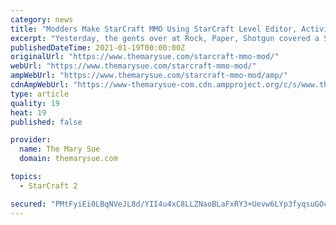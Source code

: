 ```yaml
---
category: news
title: "Modders Make StarCraft MMO Using StarCraft Level Editor, Activison-Blizzard Invokes Copyright Infringement"
excerpt: "Yesterday, the gents over at Rock, Paper, Shotgun covered a StarCraft II mod which turned the game into an MMO, obviously named World of StarCraft. The mod was in very early stages, but a video ..."
publishedDateTime: 2021-01-19T00:00:00Z
originalUrl: "https://www.themarysue.com/starcraft-mmo-mod/"
webUrl: "https://www.themarysue.com/starcraft-mmo-mod/"
ampWebUrl: "https://www.themarysue.com/starcraft-mmo-mod/amp/"
cdnAmpWebUrl: "https://www-themarysue-com.cdn.ampproject.org/c/s/www.themarysue.com/starcraft-mmo-mod/amp/"
type: article
quality: 19
heat: 19
published: false

provider:
  name: The Mary Sue
  domain: themarysue.com

topics:
  - StarCraft 2

secured: "PMtFyiEi0LBqNVeJL8d/YII4u4xC8LLZNaoBLaFxRY3+Uevw6LYp3fyqsuGOcy9Br6WWsO9cOt8ILEWUCls7oliKPj0SVE3xzaO1QUxCLckRQs9Qxl/0Hw56pae1IJDSbn9iLsPRk9YEU2d6DTRpBGdJEcCYkUVH3XDdgsVbEiVWrXCOYvzAIK9+MNYakJYGt0BiaiMqj4ZWrC9x/HotgLKbCbHWyvnTD61z85Ha/TmcykiVZF0Jzpyh6BVmZgPDbvVLj8mwJpygBPZDNu/A7S5MasJlPQvsjmQhhx9cZCGkdQv1wr2f/Ev4ZbewpNYKR5c4vuczUhITp6Vi5sjWhFuxS2v2wGz/mIc76V76nK8=;/fnn+jEMRYjPCyTVkhY57g=="
---
```


